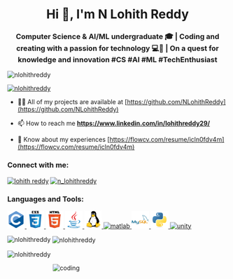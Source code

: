 <h1 align="center">Hi 👋, I'm N Lohith Reddy</h1>
<h3 align="center">Computer Science & AI/ML undergraduate 🎓 | Coding and creating with a passion for technology 💻🤖 | On a quest for knowledge and innovation #CS #AI #ML #TechEnthusiast</h3>


<p align="left"> <img src="https://komarev.com/ghpvc/?username=nlohithreddy&label=Profile%20views&color=0e75b6&style=flat" alt="nlohithreddy" /> </p>

<p align="left"> <a href="https://github.com/ryo-ma/github-profile-trophy"><img src="https://github-profile-trophy.vercel.app/?username=nlohithreddy" alt="nlohithreddy" /></a> </p>

- 👨‍💻 All of my projects are available at [https://github.com/NLohithReddy](https://github.com/NLohithReddy)

- 📫 How to reach me **https://www.linkedin.com/in/lohithreddy29/**

- 📄 Know about my experiences [https://flowcv.com/resume/icln0fdv4m](https://flowcv.com/resume/icln0fdv4m)

<h3 align="left">Connect with me:</h3>
<p align="left">
<a href="https://linkedin.com/in/lohith reddy" target="blank"><img align="center" src="https://raw.githubusercontent.com/rahuldkjain/github-profile-readme-generator/master/src/images/icons/Social/linked-in-alt.svg" alt="lohith reddy" height="30" width="40" /></a>
<a href="https://instagram.com/n_lohithreddy" target="blank"><img align="center" src="https://raw.githubusercontent.com/rahuldkjain/github-profile-readme-generator/master/src/images/icons/Social/instagram.svg" alt="n_lohithreddy" height="30" width="40" /></a>
</p>

<h3 align="left">Languages and Tools:</h3>
<p align="left"> <a href="https://www.cprogramming.com/" target="_blank" rel="noreferrer"> <img src="https://raw.githubusercontent.com/devicons/devicon/master/icons/c/c-original.svg" alt="c" width="40" height="40"/> </a> <a href="https://www.w3schools.com/css/" target="_blank" rel="noreferrer"> <img src="https://raw.githubusercontent.com/devicons/devicon/master/icons/css3/css3-original-wordmark.svg" alt="css3" width="40" height="40"/> </a> <a href="https://www.w3.org/html/" target="_blank" rel="noreferrer"> <img src="https://raw.githubusercontent.com/devicons/devicon/master/icons/html5/html5-original-wordmark.svg" alt="html5" width="40" height="40"/> </a> <a href="https://www.java.com" target="_blank" rel="noreferrer"> <img src="https://raw.githubusercontent.com/devicons/devicon/master/icons/java/java-original.svg" alt="java" width="40" height="40"/> </a> <a href="https://www.linux.org/" target="_blank" rel="noreferrer"> <img src="https://raw.githubusercontent.com/devicons/devicon/master/icons/linux/linux-original.svg" alt="linux" width="40" height="40"/> </a> <a href="https://www.mathworks.com/" target="_blank" rel="noreferrer"> <img src="https://upload.wikimedia.org/wikipedia/commons/2/21/Matlab_Logo.png" alt="matlab" width="40" height="40"/> </a> <a href="https://www.mysql.com/" target="_blank" rel="noreferrer"> <img src="https://raw.githubusercontent.com/devicons/devicon/master/icons/mysql/mysql-original-wordmark.svg" alt="mysql" width="40" height="40"/> </a> <a href="https://www.python.org" target="_blank" rel="noreferrer"> <img src="https://raw.githubusercontent.com/devicons/devicon/master/icons/python/python-original.svg" alt="python" width="40" height="40"/> </a> <a href="https://unity.com/" target="_blank" rel="noreferrer"> <img src="https://www.vectorlogo.zone/logos/unity3d/unity3d-icon.svg" alt="unity" width="40" height="40"/> </a> </p>

<p><img align="left" src="https://github-readme-stats.vercel.app/api/top-langs?username=nlohithreddy&show_icons=true&locale=en&layout=compact" alt="nlohithreddy" /></p>

<p>&nbsp;<img align="center" src="https://github-readme-stats.vercel.app/api?username=nlohithreddy&show_icons=true&locale=en" alt="nlohithreddy" /></p>

<p><img align="center" src="https://github-readme-streak-stats.herokuapp.com/?user=nlohithreddy&" alt="nlohithreddy" /></p>

<img  align="right" alt="coding" width="400" src="https://camo.githubusercontent.com/c1dcb74cc1c1835b1d716f5051499a2814c683c806b15f04b0eba492863703e9/68747470733a2f2f63646e2e6472696262626c652e636f6d2f75736572732f3733303730332f73637265656e73686f74732f363538313234332f6176656e746f2e676966">

